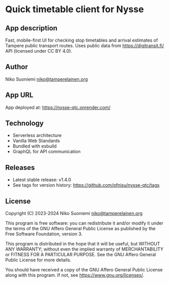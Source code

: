 # Quick timetable client for Nysse

## App description

Fast, mobile-first UI for checking stop timetables and arrival estimates of Tampere public transport routes. Uses public data from <https://digitransit.fi/> API (licensed under CC BY 4.0).

## Author

Niko Suoniemi <niko@tamperelainen.org>

## App URL

App deployed at: <https://nysse-qtc.onrender.com/>

## Technology

* Serverless architecture
* Vanilla Web Standards
* Bundled with esbuild
* GraphQL for API communication

## Releases

* Latest stable release: v1.4.0
* See tags for version history: <https://github.com/pfnisu/nysse-qtc/tags>

## License

Copyright (C) 2023-2024 Niko Suoniemi <niko@tamperelainen.org>

This program is free software: you can redistribute it and/or modify it under the terms of the GNU Affero General Public License as published by the Free Software Foundation, version 3.

This program is distributed in the hope that it will be useful, but WITHOUT ANY WARRANTY; without even the implied warranty of MERCHANTABILITY or FITNESS FOR A PARTICULAR PURPOSE. See the GNU Affero General Public License for more details.

You should have received a copy of the GNU Affero General Public License along with this program. If not, see <https://www.gnu.org/licenses/>.
